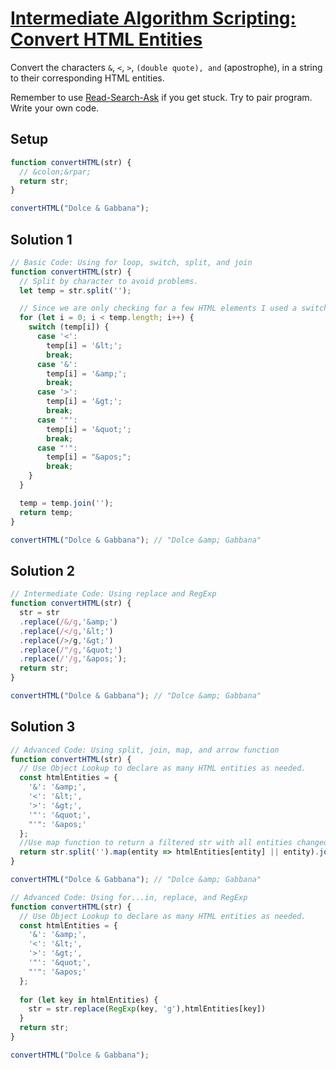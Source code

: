 # [Intermediate Algorithm Scripting: Convert HTML Entities](https://learn.freecodecamp.org/javascript-algorithms-and-data-structures/intermediate-algorithm-scripting/convert-html-entities)

Convert the characters `&`, `<`, `>`, ` (double quote), and ` (apostrophe), in a string to their corresponding HTML entities.

Remember to use [Read-Search-Ask](http://forum.freecodecamp.org/t/how-to-get-help-when-you-are-stuck/19514) if you get stuck. Try to pair program. Write your own code.

## Setup
```js
function convertHTML(str) {
  // &colon;&rpar;
  return str;
}

convertHTML("Dolce & Gabbana");
```

## Solution 1
```js
// Basic Code: Using for loop, switch, split, and join
function convertHTML(str) {
  // Split by character to avoid problems.
  let temp = str.split('');

  // Since we are only checking for a few HTML elements I used a switch
  for (let i = 0; i < temp.length; i++) {
    switch (temp[i]) {
      case '<':
        temp[i] = '&lt;';
        break;
      case '&':
        temp[i] = '&amp;';
        break;
      case '>':
        temp[i] = '&gt;';
        break;
      case '"':
        temp[i] = '&quot;';
        break;
      case "'":
        temp[i] = "&apos;";
        break;
    }
  }

  temp = temp.join('');
  return temp;
}

convertHTML("Dolce & Gabbana"); // "Dolce &amp; Gabbana"
```

## Solution 2
```js
// Intermediate Code: Using replace and RegExp
function convertHTML(str) {
  str = str
  .replace(/&/g,'&amp;')
  .replace(/</g,'&lt;')
  .replace(/>/g,'&gt;')
  .replace(/"/g,'&quot;')
  .replace(/'/g,'&apos;');
  return str;
}

convertHTML("Dolce & Gabbana"); // "Dolce &amp; Gabbana"
```

## Solution 3
```js
// Advanced Code: Using split, join, map, and arrow function
function convertHTML(str) {
  // Use Object Lookup to declare as many HTML entities as needed.
  const htmlEntities = {
    '&': '&amp;',
    '<': '&lt;',
    '>': '&gt;',
    '"': '&quot;',
    "'": '&apos;'
  };
  //Use map function to return a filtered str with all entities changed automatically.
  return str.split('').map(entity => htmlEntities[entity] || entity).join('');
}

convertHTML("Dolce & Gabbana"); // "Dolce &amp; Gabbana"
```

```js
// Advanced Code: Using for...in, replace, and RegExp
function convertHTML(str) {
  // Use Object Lookup to declare as many HTML entities as needed.
  const htmlEntities = {
    '&': '&amp;',
    '<': '&lt;',
    '>': '&gt;',
    '"': '&quot;',
    "'": '&apos;'
  };
  
  for (let key in htmlEntities) {
    str = str.replace(RegExp(key, 'g'),htmlEntities[key])
  }
  return str;
}

convertHTML("Dolce & Gabbana");
```